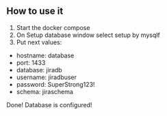 ## How to use it

1. Start the docker compose
2. On Setup database window select setup by mysqlf
3. Put next values:
- hostname: database
- port: 1433
- database: jiradb
- username: jiradbuser
- password: SuperStrong123!
- schema: jiraschema

Done! Database is configured!